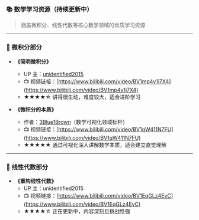 ### 📚 数学学习资源（持续更新中）

> 涵盖微积分、线性代数等核心数学领域的优质学习资源

---

### 🧮 微积分部分

- **《简明微积分》**
    - UP 主：[unidentified2015](https://space.bilibili.com/8574629)
    - 📺 视频链接：[https://www.bilibili.com/video/BV1mp4y1i7X4](https://www.bilibili.com/video/BV1mp4y1i7X4)
    - ★★★★☆ 讲得很生动，难度较大，适合进阶学习

- **《微积分的本质》**
    - 作者：[3Blue1Brown](https://space.bilibili.com/88461692)（数学可视化领域标杆）
    - 📺 视频链接：[https://www.bilibili.com/video/BV1qW411N7FU](https://www.bilibili.com/video/BV1qW411N7FU)
    - ★★★★★ 通过可视化深入讲解数学本质，适合建立直觉理解

---

### 🔢 线性代数部分

- **《重构线性代数》**
    - UP 主：unidentified2015
    - 📺 视频链接：[https://www.bilibili.com/video/BV1EqGLz4EvC](https://www.bilibili.com/video/BV1EqGLz4EvC)
    - ★★★★☆ 正在更新中，内容深刻且挑战性强
